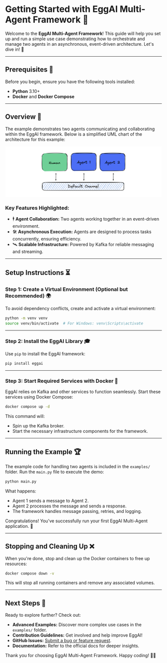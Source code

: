 # Getting Started with EggAI Multi-Agent Framework 🤖

Welcome to the **EggAI Multi-Agent Framework**! This guide will help you set up and run a simple use case demonstrating how to orchestrate and manage two agents in an asynchronous, event-driven architecture. Let's dive in! 🚀

---

## Prerequisites 🔧

Before you begin, ensure you have the following tools installed:

- **Python** 3.10+
- **Docker** and **Docker Compose**

---

## Overview 🔄

The example demonstrates two agents communicating and collaborating within the EggAI framework. Below is a simplified UML chart of the architecture for this example:

![architecture-getting-started.svg](../../docs/assets/architecture-getting-started.svg)

### Key Features Highlighted:

- 🕴️ **Agent Collaboration:** Two agents working together in an event-driven environment.
- 🛠️ **Asynchronous Execution:** Agents are designed to process tasks concurrently, ensuring efficiency.
- 🛰 **Scalable Infrastructure:** Powered by Kafka for reliable messaging and streaming.

---

## Setup Instructions ⏳

### Step 1: Create a Virtual Environment (Optional but Recommended) 🌍

To avoid dependency conflicts, create and activate a virtual environment:

```bash
python -m venv venv
source venv/bin/activate  # For Windows: venv\Scripts\activate
```

---

### Step 2: Install the EggAI Library 🎓

Use `pip` to install the EggAI framework:

```bash
pip install eggai
```

---

### Step 3: Start Required Services with Docker 🚢

EggAI relies on Kafka and other services to function seamlessly. Start these services using Docker Compose:

```bash
docker compose up -d
```

This command will:
- Spin up the Kafka broker.
- Start the necessary infrastructure components for the framework.

---

## Running the Example 🏆

The example code for handling two agents is included in the `examples/` folder. Run the `main.py` file to execute the demo:

```bash
python main.py
```

What happens:
- Agent 1 sends a message to Agent 2.
- Agent 2 processes the message and sends a response.
- The framework handles message passing, retries, and logging.

Congratulations! You've successfully run your first EggAI Multi-Agent application. 🎉

---

## Stopping and Cleaning Up ❌

When you're done, stop and clean up the Docker containers to free up resources:

```bash
docker compose down -v
```

This will stop all running containers and remove any associated volumes.

---

## Next Steps 🚀

Ready to explore further? Check out:
- **Advanced Examples:** Discover more complex use cases in the `examples/` folder.
- **Contribution Guidelines:** Get involved and help improve EggAI!
- **GitHub Issues:** [Submit a bug or feature request](https://github.com/eggai-tech/eggai/issues).
- **Documentation:** Refer to the official docs for deeper insights.

Thank you for choosing EggAI Multi-Agent Framework. Happy coding! 🤖🥚

